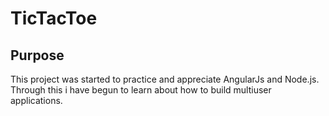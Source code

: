 # TicTacToe


## Purpose 
This project was started to practice and appreciate AngularJs and Node.js.
Through this i have begun to learn about how to build multiuser applications.
